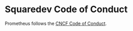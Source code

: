 # Squaredev Code of Conduct

Prometheus follows the [CNCF Code of Conduct](https://github.com/cncf/foundation/blob/main/code-of-conduct.md).
